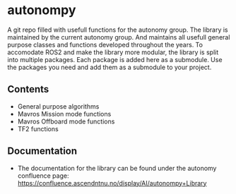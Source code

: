 # autonompy
A git repo filled with usefull functions for the autonomy group. The library is maintained by the current autonomy group. And maintains all usefull general purpose classes and functions developed throughout the years. To accomodate ROS2 and make the library more modular, the library is split into multiple packages. Each package is added here as a submodule. Use the packages you need and add them as a submodule to your project.

## Contents
- General purpose algorithms
- Mavros Mission mode functions
- Mavros Offboard mode functions
- TF2 functions

## Documentation
- The documentation for the library can be found under the autonomy confluence page: https://confluence.ascendntnu.no/display/AI/autonompy+Library
